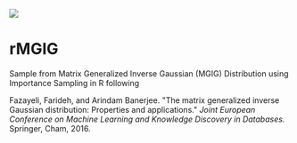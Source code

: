 ![](https://github.com/YunyiShen/rMGIG/workflows/R-CMD-check/badge.svg)

# rMGIG
Sample from Matrix Generalized Inverse Gaussian (MGIG) Distribution using Importance Sampling in R following

Fazayeli, Farideh, and Arindam Banerjee. "The matrix generalized inverse Gaussian distribution: Properties and applications." *Joint European Conference on Machine Learning and Knowledge Discovery in Databases.* Springer, Cham, 2016.
